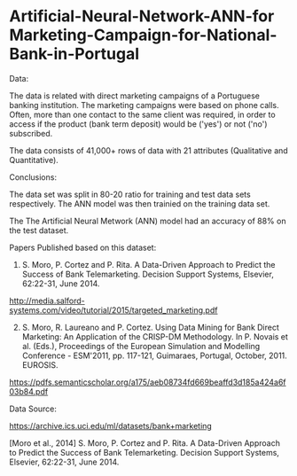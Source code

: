 # Artificial-Neural-Network-ANN-for Marketing-Campaign-for-National-Bank-in-Portugal
 
Data: 
 
The data is related with direct marketing campaigns of a Portuguese banking institution. The marketing campaigns were based on phone calls. Often, more than one contact to the same client was required, in order to access if the product (bank term deposit) would be ('yes') or not ('no') subscribed.
 
The data consists of 41,000+ rows of data with 21 attributes (Qualitative and Quantitative).  
 
Conclusions: 
 
The data set was split in 80-20 ratio for training and test data sets respectively. The ANN model was then trainied on the training data set.

The The Artificial Neural Metwork (ANN) model had an accuracy of 88% on the test dataset.

Papers Published based on this dataset:
 
1. S. Moro, P. Cortez and P. Rita. A Data-Driven Approach to Predict the Success of Bank Telemarketing. Decision Support Systems, Elsevier, 62:22-31, June 2014.
 
  http://media.salford-systems.com/video/tutorial/2015/targeted_marketing.pdf
 
2. S. Moro, R. Laureano and P. Cortez. Using Data Mining for Bank Direct Marketing: An Application of the CRISP-DM Methodology. In P. Novais et al. (Eds.), Proceedings of the European Simulation and Modelling Conference - ESM'2011, pp. 117-121, Guimaraes, Portugal, October, 2011. EUROSIS. 
 
  https://pdfs.semanticscholar.org/a175/aeb08734fd669beaffd3d185a424a6f03b84.pdf
 
Data Source: 
 
https://archive.ics.uci.edu/ml/datasets/bank+marketing
 
[Moro et al., 2014] S. Moro, P. Cortez and P. Rita. A Data-Driven Approach to Predict the Success of Bank Telemarketing. Decision Support Systems, Elsevier, 62:22-31, June 2014.
